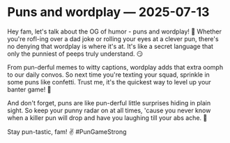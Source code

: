 # Puns and wordplay — 2025-07-13

Hey fam, let's talk about the OG of humor - puns and wordplay! 🤩 Whether you're rofl-ing over a dad joke or rolling your eyes at a clever pun, there's no denying that wordplay is where it's at. It's like a secret language that only the punniest of peeps truly understand. 😏

From pun-derful memes to witty captions, wordplay adds that extra oomph to our daily convos. So next time you're texting your squad, sprinkle in some puns like confetti. Trust me, it's the quickest way to level up your banter game! 🎉

And don't forget, puns are like pun-derful little surprises hiding in plain sight. So keep your punny radar on at all times, 'cause you never know when a killer pun will drop and have you laughing till your abs ache. 💪

Stay pun-tastic, fam! ✌️ #PunGameStrong